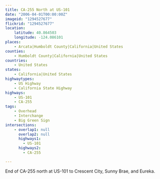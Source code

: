 ```yaml
---
title: CA-255 North at US-101
date: "2006-04-01T00:00:00Z"
imageid: "1294527677"
flickrid: "1294527677"
location:
    latitude: 40.864503
    longitude: -124.086101
places:
    - Arcata|Humboldt County|California|United States
counties:
    - Humboldt County|California|United States
countries:
    - United States
states:
    - California|United States
highwaytypes:
    - US Highway
    - California State Highway
highways:
    - US-101
    - CA-255
tags:
    - Overhead
    - Interchange
    - Big Green Sign
intersections:
    - overlap1: null
      overlap2: null
      highways1:
        - US-101
      highways2:
        - CA-255

---
```

End of CA-255 north at US-101 to Crescent City, Sunny Brae, and Eureka.